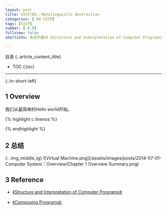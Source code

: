 ```yaml
---
layout: post
title: SICP(四)：Metalinguistic Abstraction
categories: [-00 SICP]
tags: [SICP]
number: [-0.0]
fullview: false
shortinfo: 本系列是对《Structure and Interpretation of Computer Programs》读书总结，作为对Program本质的学习。本文是第1篇笔记-《Procedure》。

---
```

目录
{:.article_content_title}


* TOC
{:toc}

---
{:.hr-short-left}

## 1 Overview ##


我们从最简单的Hello world开始。

{% highlight c linenos %}

{% endhighlight %} 



## 2 总结 ##

{: .img_middle_lg}
![Virtual Machine.png](/assets/images/posts/2014-07-01-Computer System：Overview/Chapter 1 Overview Summary.png)

## 3 Reference ##

- [《Structure and Interpretation of Computer Programs》](https://www.amazon.com/Structure-Interpretation-Computer-Programs-Engineering/dp/0262510871);

- [《Composing Programs》](http://composingprograms.com);



